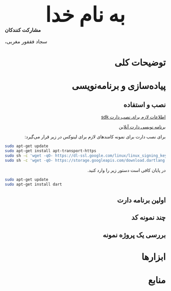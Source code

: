 <div dir='rtl'>
<div align="center" style="font-size:4rem">
 <b>
 به نام خدا
 </b>
</div>

<div align="left" style="font-size:1rem">
    <b>
    مشارکت کنندکان
    </b>

سجاد فقفور مغربی،
</div>


# توضیحات کلی

# پیاده‌سازی و برنامه‌نویسی

## نصب و استفاده

[اطلاعات لازم برای نصب دارت sdk](https://dart.dev/get-dart)

[برنامه نویسی دارت آنلاین](https://dartpad.dev/)

برای نصب دارت برای نمونه کامندهای لازم برای لینوکس در زیر قرار می‌گیرد:
<div dir="ltr">

``` bash
sudo apt-get update
sudo apt-get install apt-transport-https
sudo sh -c 'wget -qO- https://dl-ssl.google.com/linux/linux_signing_key.pub | apt-key add -'
sudo sh -c 'wget -qO- https://storage.googleapis.com/download.dartlang.org/linux/debian/dart_stable.list > /etc/apt/sources.list.d/dart_stable.list'

```
</div>
<div dir="rtl">
در پایان کافی است دستور زیر را وارد کنید.
</div>
<div dir="ltr">

``` bash
sudo apt-get update
sudo apt-get install dart
```
</div>
<div dir="rtl">


## اولین برنامه دارت
## چند نمونه کد
## بررسی یک پروژه نمونه‌
# ابزارها

# منابع
